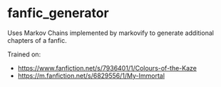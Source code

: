 # fanfic_generator
Uses Markov Chains implemented by markovify to generate additional chapters of a fanfic.

Trained on:
* https://www.fanfiction.net/s/7936401/1/Colours-of-the-Kaze
* https://m.fanfiction.net/s/6829556/1/My-Immortal
